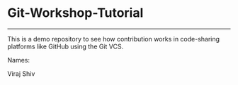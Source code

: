 # Git-Workshop-Tutorial
------------------------------------------------------

This is a demo repository to see how contribution works in code-sharing platforms like GitHub using the Git VCS.

Names:

Viraj
Shiv 
 
